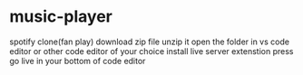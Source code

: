 # music-player
spotify clone(fan play)
download zip file 
unzip it 
open the folder in vs code editor or other code editor of your choice
install live server extenstion
press go live in your bottom of code editor
